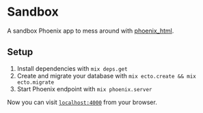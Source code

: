 # Sandbox

A sandbox Phoenix app to mess around with [phoenix_html](https://github.com/phoenixframework/phoenix_html).

## Setup

  1. Install dependencies with `mix deps.get`
  2. Create and migrate your database with `mix ecto.create && mix ecto.migrate`
  3. Start Phoenix endpoint with `mix phoenix.server`

Now you can visit [`localhost:4000`](http://localhost:4000) from your browser.
